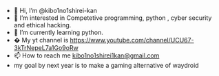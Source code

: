 - 👋 Hi, I’m @kibo1no1shirei-kan
- 👀 I’m interested in Competetive programming, python , cyber security and ethical hacking.
- 🌱 I’m currently learning python.
- �  My yt channel is https://www.youtube.com/channel/UCU67-3kTrNepeL7a1Go9oRw
- 📫 How to reach me kibo1no1shirei1kan@gmail.com
- my goal by next year is to make a gaming alternative of waydroid

<!---
kibo1no1shirei-kan/kibo1no1shirei-kan is a ✨ special ✨ repository because its `README.md` (this file) appears on your GitHub profile.
You can click the Preview link to take a look at your changes.
--->
